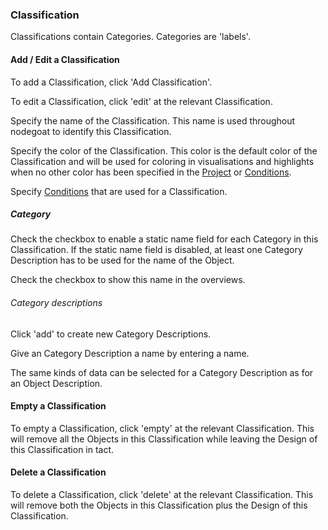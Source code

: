 ### Classification

Classifications contain Categories. Categories are 'labels'.

#### Add / Edit a Classification

To add a Classification, click 'Add Classification'.

To edit a Classification, click 'edit' at the relevant Classification.

Specify the name of the Classification. This name is used throughout nodegoat to identify this Classification.

Specify the color of the Classification. This color is the default color of the Classification and will be used for coloring in visualisations and highlights when no other color has been specified in the [Project](/configuration/project/organise.md) or [Conditions](/usage/conditions/README.md).

Specify [Conditions](/usage/conditions/README.md) that are used for a Classification.

##### Category

Check the checkbox to enable a static name field for each Category in this Classification. If the static name field is disabled, at least one Category Description has to be used for the name of the Object.

Check the checkbox to show this name in the overviews.

###### Category descriptions

Click 'add' to create new Category Descriptions.

Give an Category Description a name by entering a name.

The same kinds of data can be selected for a Category Description as for an Object Description.

#### Empty a Classification

To empty a Classification, click 'empty' at the relevant Classification. This will remove all the Objects in this Classification while leaving the Design of this Classification in tact.

#### Delete a Classification

To delete a Classification, click 'delete' at the relevant Classification. This will remove both the Objects in this Classification plus the Design of this Classification.
